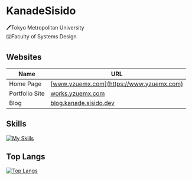 # KanadeSisido
🖊️Tokyo Metropolitan University<br/>
⌨️Faculty of Systems Design<br/>

## Websites
|Name|URL|
|----|----|
|Home Page |[www.yzuemx.com](https://www.yzuemx.com)|
|Portfolio Site|[works.yzuemx.com](https://works.yzuemx.com)|
|Blog|[blog.kanade.sisido.dev](https://blog.kanade.sisido.dev)|


## Skills
[![My Skills](https://skillicons.dev/icons?i=ts,vue,vite,vim,tailwind,react,php,nextjs,materialui,firebase,aws,go,express,mysql&perline=7)](https://skillicons.dev)

## Top Langs
[![Top Langs](https://github-readme-stats.vercel.app/api/top-langs/?username=Kanadesisido)](https://github.com/KanadeSisido?tab=repositories)

<!---
KanadeSisido/KanadeSisido is a ✨ special ✨ repository because its `README.md` (this file) appears on your GitHub profile.
You can click the Preview link to take a look at your changes.
--->
